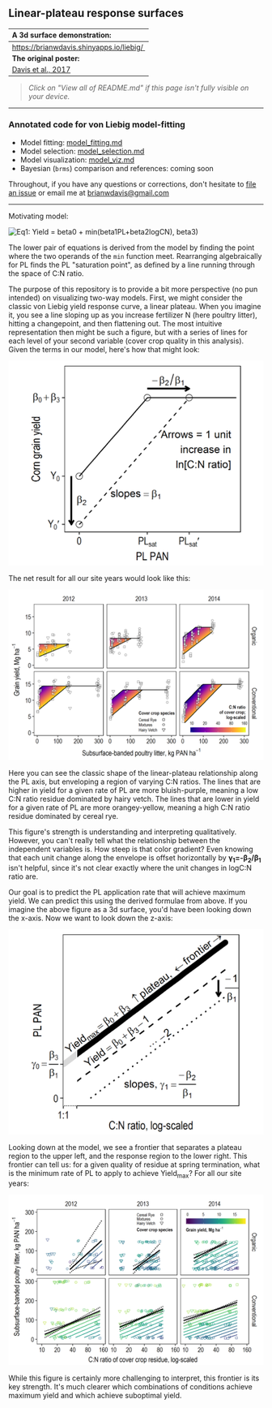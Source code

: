 ## Linear-plateau response surfaces

| A 3d surface demonstration: |  
|:-------------------------------------|
| https://brianwdavis.shinyapps.io/liebig/  | 
| **The original poster:** |
| [Davis et al., 2017](/Davis_et_al_2017_Liebig_in_2_Dimensions.pdf) |

> *Click on "View all of README.md" if this page isn't fully visible on your device.*

***

### Annotated code for von Liebig model-fitting

* Model fitting: [model_fitting.md](/model_fitting.md)
* Model selection: [model_selection.md](/model_selection.md)
* Model visualization: [model_viz.md](/model_viz.md)
* Bayesian (`brms`) comparison and references: coming soon


Throughout, if you have any questions or corrections, don't hesitate to [file an issue](https://github.com/brianwdavis/liebig/issues) or email me at brianwdavis@gmail.com

***

Motivating model:

![Eq1: Yield = beta0 + min(beta1*PL+beta2*logCN), beta3)](/images/models%20cropped%20with%20hats%20and%20left%20aligned.png "\begin{equation}
  \begin{aligned}
    &\text{Yield} &=& &\beta_0& + \min\begin{cases} \beta_1\times \text{PL} + \beta_2\times \ln(\text{C:N ratio}) \\  \beta_3 \end{cases} + \varepsilon_N
  \end{aligned}
 \end{equation}
\begin{equation}
    \begin{aligned}
    &\text{PL}_{sat} &=& &\frac{\hat\beta_3}{\hat\beta_1}& &+& &\frac{-\hat\beta_2}{\hat\beta_1}& &\times& &\ln(\text{C:N ratio})& \\
    &\text{PL}_{sat} &=& &\hat\gamma_0& &+& &\hat\gamma_1& &\times& &\ln(\text{C:N ratio})&
  \end{aligned}
\end{equation}
")

The lower pair of equations is derived from the model by finding the point where the two operands of the `min` function meet. Rearranging algebraically for PL finds the PL "saturation point", as defined by a line running through the space of C:N ratio.

The purpose of this repository is to provide a bit more perspective (no pun intended) on visualizing two-way models. First, we might consider the classic von Liebig yield response curve, a linear plateau. When you imagine it, you see a line sloping up as you increase fertilizer N (here poultry litter), hitting a changepoint, and then flattening out. The most intuitive representation then might be such a figure, but with a series of lines for each level of your second variable (cover crop quality in this analysis). Given the terms in our model, here's how that might look:

![Along x-axis, annotated](/images/alongXanno.png)

The net result for all our site years would look like this:

![Along x-axis with data](/images/alongX.png)


Here you can see the classic shape of the linear-plateau relationship along the PL axis, but enveloping a region of varying C:N ratios. The lines that are higher in yield for a given rate of PL are more bluish-purple, meaning a low C:N ratio residue dominated by hairy vetch. The lines that are lower in yield for a given rate of PL are more orangey-yellow, meaning a high C:N ratio residue dominated by cereal rye.

This figure's strength is understanding and interpreting qualitatively. However, you can't really tell what the relationship between the independent variables is. How steep is that color gradient? Even knowing that each unit change along the envelope is offset horizontally by <strong>&gamma;<sub>1</sub>=-&beta;<sub>2</sub>/&beta;<sub>1</sub></strong> isn't helpful, since it's not clear exactly where the unit changes in logC:N ratio are.

Our goal is to predict the PL application rate that will achieve maximum yield. We can predict this using the derived formulae from above. If you imagine the above figure as a 3d surface, you'd have been looking down the x-axis. Now we want to look down the z-axis:

![Along z-axis, annotated](/images/alongZanno.png)

Looking down at the model, we see a frontier that separates a plateau region to the upper left, and the response region to the lower right. This frontier can tell us: for a given quality of residue at spring termination, what is the minimum rate of PL to apply to achieve Yield<sub>max</sub>? For all our site years:

![Along z-axis with data](/images/alongZ.png)

While this figure is certainly more challenging to interpret, this frontier is its key strength. It's much clearer which combinations of conditions achieve maximum yield and which achieve suboptimal yield. 
